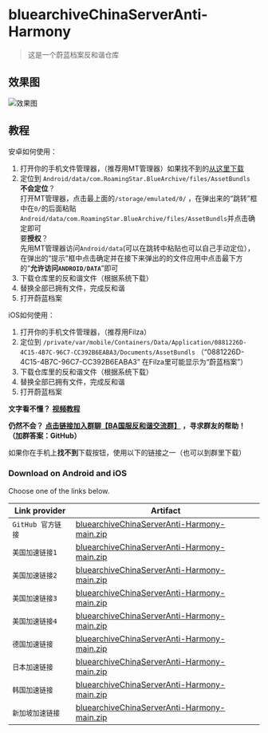# bluearchiveChinaServerAnti-Harmony

> 这是一个蔚蓝档案反和谐仓库   

## 效果图

![效果图](./反和谐修改效果图.png)

## 教程

安卓如何使用：   
1. 打开你的手机文件管理器，（推荐用MT管理器）如果找不到的[从这里下载](https://mt2.cn/download/)   
2. 定位到 `Android/data/com.RoamingStar.BlueArchive/files/AssetBundls`   
   **不会定位**？    
     打开MT管理器，点击最上面的`/storage/emulated/0/` ，在弹出来的“跳转”框中在`0/`的后面粘贴`Android/data/com.RoamingStar.BlueArchive/files/AssetBundls`并点击确定即可   
     要**授权**？   
     先用MT管理器访问`Android/data`(可以在跳转中粘贴也可以自己手动定位），在弹出的“提示”框中点击确定并在接下来弹出的的文件应用中点击最下方的“**允许访问`ANDROID/DATA`**”即可   
3. 下载仓库里的反和谐文件（根据系统下载）   
4. 替换全部已拥有文件，完成反和谐   
5. 打开蔚蓝档案   


iOS如何使用：
1. 打开你的手机文件管理器，（推荐用Filza）  
2. 定位到 `/private/var/mobile/Containers/Data/Application/0881226D-4C15-4B7C-96C7-CC392B6EABA3/Documents/AssetBundls`      （“0881226D-4C15-4B7C-96C7-CC392B6EABA3” 在Filza里可能显示为“蔚蓝档案”）
3. 下载仓库里的反和谐文件（根据系统下载）   
4. 替换全部已拥有文件，完成反和谐   
5. 打开蔚蓝档案   

**文字看不懂？** [**视频教程**](https://www.bilibili.com/video/BV1PM4y1p79e/)   

**仍然不会？**  [**点击链接加入群聊【BA国服反和谐交流群】**](https://qm.qq.com/cgi-bin/qm/qr?k=xJx5SpbL-Exu7Fk1oiIXldAN1J_LEUb4&jump_from=webapi&authKey=An0DcDs9/SDZsBNCDJWngMuQDt+ty7UPfwn4qto1JkCVLOAUK5TIS+ihQjTAfD2Q) **，寻求群友的帮助！   （加群答案：GitHub）**

如果你在手机上**找不到**下载按钮，使用以下的链接之一（也可以到群里下载）   

### Download on Android and iOS

Choose one of the links below.

| Link provider     | Artifact                                                     |
| ----------------- | ------------------------------------------------------------ |
| `GitHub 官方链接` | [bluearchiveChinaServerAnti-Harmony-main.zip](https://github.com/yemoyu123/bluearchiveChinaServerAnti-Harmony/archive/refs/heads/main.zip) |
| `美国加速链接1`   | [bluearchiveChinaServerAnti-Harmony-main.zip](https://git.xfj0.cn/https://github.com/yemoyu123/bluearchiveChinaServerAnti-Harmony/archive/refs/heads/main.zip) |
| `美国加速链接2`   | [bluearchiveChinaServerAnti-Harmony-main.zip](https://download.njuu.cf/yemoyu123/bluearchiveChinaServerAnti-Harmony/archive/refs/heads/main.zip) |
| `美国加速链接3`   | [bluearchiveChinaServerAnti-Harmony-main.zip](https://hub.gitmirror.com/https://github.com/yemoyu123/bluearchiveChinaServerAnti-Harmony/archive/refs/heads/main.zip) |
| `美国加速链接4`   | [bluearchiveChinaServerAnti-Harmony-main.zip](https://download.yzuu.cf/yemoyu123/bluearchiveChinaServerAnti-Harmony/archive/refs/heads/main.zip) |
| `德国加速链接`    | [bluearchiveChinaServerAnti-Harmony-main.zip](https://archive.fastgit.org/yemoyu123/bluearchiveChinaServerAnti-Harmony/archive/refs/heads/main.zip) |
| `日本加速链接`    | [bluearchiveChinaServerAnti-Harmony-main.zip](https://download.fastgit.ixmu.net/yemoyu123/bluearchiveChinaServerAnti-Harmony/archive/refs/heads/main.zip) |
| `韩国加速链接`    | [bluearchiveChinaServerAnti-Harmony-main.zip](https://ghproxy.com/https://github.com/yemoyu123/bluearchiveChinaServerAnti-Harmony/archive/refs/heads/main.zip) |
| `新加坡加速链接`  | [bluearchiveChinaServerAnti-Harmony-main.zip](https://kgithub.com/yemoyu123/bluearchiveChinaServerAnti-Harmony/archive/refs/heads/main.zip) |
